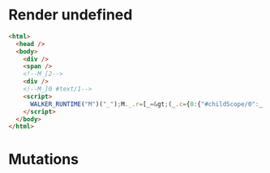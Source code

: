 # Render undefined
```html
<html>
  <head />
  <body>
    <div />
    <span />
    <!--M_[2-->
    <div />
    <!--M_]0 #text/1-->
    <script>
      WALKER_RUNTIME("M")("_");M._.r=[_=&gt;(_.c={0:{"#childScope/0":_.a={},"#text/1!":_.b={},"#text/1(":"div"},1:_.a,2:_.b}),0]
    </script>
  </body>
</html>
```

# Mutations
```

```